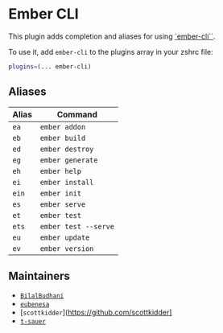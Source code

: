 # Ember CLI

This plugin adds completion and aliases for using
[`ember-cli``](https://cli.emberjs.com/).

To use it, add `ember-cli` to the plugins array in your zshrc file:

```zsh
plugins=(... ember-cli)
```

## Aliases

| Alias | Command              |
| ----- | -------------------- |
| `ea`  | `ember addon`        |
| `eb`  | `ember build`        |
| `ed`  | `ember destroy`      |
| `eg`  | `ember generate`     |
| `eh`  | `ember help`         |
| `ei`  | `ember install`      |
| `ein` | `ember init`         |
| `es`  | `ember serve`        |
| `et`  | `ember test`         |
| `ets` | `ember test --serve` |
| `eu`  | `ember update`       |
| `ev`  | `ember version`      |

## Maintainers

-   [`BilalBudhani`](https://github.com/BilalBudhani)
-   [`eubenesa`](https://github.com/eubenesa)
-   [`scottkidder`](https://github.com/scottkidder]
-   [`t-sauer`](https://www.github.com/t-sauer)
